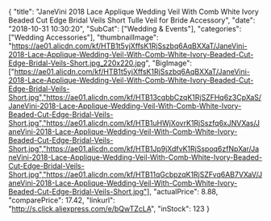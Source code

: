 {
	"title": "JaneVini 2018 Lace Applique Wedding Veil With Comb White Ivory Beaded Cut Edge Bridal Veils Short Tulle Veil for Bride Accessory",
	"date": "2018-10-31 10:30:20",
	"SubCat": ["Wedding & Events"],
	"categories": ["Wedding Accessories"],
	"thumbnailImage": "https://ae01.alicdn.com/kf/HTB1t5yjXffsK1RjSszbq6AqBXXaT/JaneVini-2018-Lace-Applique-Wedding-Veil-With-Comb-White-Ivory-Beaded-Cut-Edge-Bridal-Veils-Short.jpg_220x220.jpg",
	"BigImage": ["https://ae01.alicdn.com/kf/HTB1t5yjXffsK1RjSszbq6AqBXXaT/JaneVini-2018-Lace-Applique-Wedding-Veil-With-Comb-White-Ivory-Beaded-Cut-Edge-Bridal-Veils-Short.jpg","https://ae01.alicdn.com/kf/HTB13cqbbCzqK1RjSZFHq6z3CpXaS/JaneVini-2018-Lace-Applique-Wedding-Veil-With-Comb-White-Ivory-Beaded-Cut-Edge-Bridal-Veils-Short.jpg","https://ae01.alicdn.com/kf/HTB1uHWjXovrK1RjSszfq6xJNVXas/JaneVini-2018-Lace-Applique-Wedding-Veil-With-Comb-White-Ivory-Beaded-Cut-Edge-Bridal-Veils-Short.jpg","https://ae01.alicdn.com/kf/HTB1Jp9jXdfvK1RjSspoq6zfNpXar/JaneVini-2018-Lace-Applique-Wedding-Veil-With-Comb-White-Ivory-Beaded-Cut-Edge-Bridal-Veils-Short.jpg","https://ae01.alicdn.com/kf/HTB11qGcbpzqK1RjSZFvq6AB7VXaV/JaneVini-2018-Lace-Applique-Wedding-Veil-With-Comb-White-Ivory-Beaded-Cut-Edge-Bridal-Veils-Short.jpg"],
	"actualPrice": 8.88,
	"comparePrice": 17.42,
	"linkurl": "http://s.click.aliexpress.com/e/bQwTZcLA",
	"inStock": 123
}
